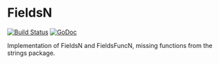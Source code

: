 FieldsN
=======
[![Build Status](https://travis-ci.org/kevinwallace/fieldsn.png?branch=master)](https://travis-ci.org/kevinwallace/fieldsn)
[![GoDoc](https://godoc.org/github.com/kevinwallace/fieldsn?status.png)](https://godoc.org/github.com/kevinwallace/fieldsn)

Implementation of FieldsN and FieldsFuncN, missing functions from the strings package.
